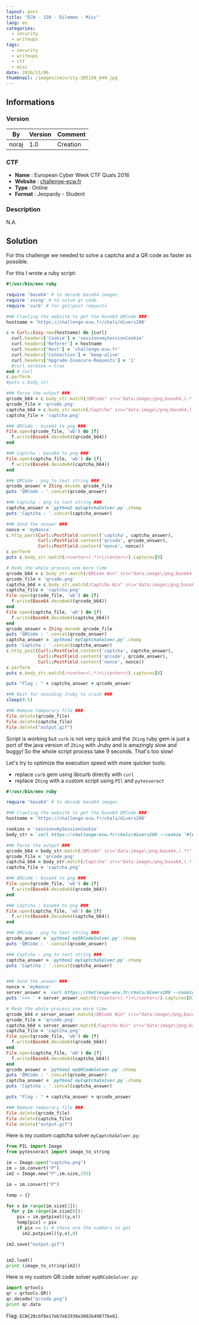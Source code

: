 ```yaml
---
layout: post
title: "ECW - 150 - Dilemme - Misc"
lang: en
categories:
  - security
  - writeups
tags:
  - security
  - writeups
  - ctf
  - misc
date: 2016/11/06
thumbnail: /images/security-265130_640.jpg
---
```

## Informations

### Version

| By    | Version | Comment
| ---   | ---     | ---
| noraj | 1.0     | Creation

### CTF

- **Name** : European Cyber Week CTF Quals 2016
- **Website** : [challenge-ecw.fr](https://challenge-ecw.fr/)
- **Type** : Online
- **Format** : Jeopardy - Student

### Description

N.A.

## Solution

For this challenge we needed to solve a captcha and a QR code as faster as possible.

For this I wrote a ruby script:

```ruby
#!/usr/bin/env ruby

require 'base64' # to decode base64 images
require 'zxing' # to solve qr code
require 'curb' # for get/post requests

### Crawling the website to get the base64 QRCode ###
hostname = 'https://challenge-ecw.fr/chals/divers200'

c = Curl::Easy.new(hostname) do |curl|
  curl.headers['Cookie'] = 'session=mySessionCookie'
  curl.headers['Referer'] = hostname
  curl.headers['Host'] = 'challenge-ecw.fr'
  curl.headers['Connection'] = 'keep-alive'
  curl.headers['Upgrade-Insecure-Requests'] = '1'
  #curl.verbose = true
end # Curl
c.perform
#puts c.body_str

### Parse the output ###
qrcode_b64 = c.body_str.match(/QRCode" src="data:image\/png;base64,(.*)" height/).captures[0]
qrcode_file = 'qrcode.png'
captcha_b64 = c.body_str.match(/Captcha" src="data:image\/png;base64,(.*)" height/).captures[0]
captcha_file = 'captcha.png'

### QRCode : base64 to png ###
File.open(qrcode_file, 'wb') do |f|
  f.write(Base64.decode64(qrcode_b64))
end

### Captcha : base64 to png ###
File.open(captcha_file, 'wb') do |f|
  f.write(Base64.decode64(captcha_b64))
end

### QRCode : png to text string ###
qrcode_answer = ZXing.decode qrcode_file
puts 'QRCode : '.concat(qrcode_answer)

### Captcha : png to text string ###
captcha_answer = `python2 myCaptchaSolver.py`.chomp
puts 'Captcha : '.concat(captcha_answer)

### Send the answer ###
nonce = 'myNonce'
c.http_post(Curl::PostField.content('captcha', captcha_answer),
            Curl::PostField.content('qrcode', qrcode_answer),
            Curl::PostField.content('nonce', nonce))
c.perform
puts c.body_str.match(/<center>(.*)<\/center>/).captures[0]

# Redo the whole process one more time
qrcode_b64 = c.body_str.match(/QRCode Win" src="data:image\/png;base64,(.*)" height/).captures[0]
qrcode_file = 'qrcode.png'
captcha_b64 = c.body_str.match(/Captcha Win" src="data:image\/png;base64,(.*)" height/).captures[0]
captcha_file = 'captcha.png'
File.open(qrcode_file, 'wb') do |f|
  f.write(Base64.decode64(qrcode_b64))
end
File.open(captcha_file, 'wb') do |f|
  f.write(Base64.decode64(captcha_b64))
end
qrcode_answer = ZXing.decode qrcode_file
puts 'QRCode : '.concat(qrcode_answer)
captcha_answer = `python2 myCaptchaSolver.py`.chomp
puts 'Captcha : '.concat(captcha_answer)
c.http_post(Curl::PostField.content('captcha', captcha_answer),
            Curl::PostField.content('qrcode', qrcode_answer),
            Curl::PostField.content('nonce', nonce))
c.perform
puts c.body_str.match(/<center>(.*)<\/center>/).captures[0]

puts "Flag : " + captcha_answer + qrcode_answer

### Wait for avoiding Jruby to crash ###
sleep(0.5)

### Remove temporary file ###
File.delete(qrcode_file)
File.delete(captcha_file)
File.delete("output.gif")
```

Script is working but `curb` is not very quick and the `ZXing` ruby gem is just a port of the java version of `ZXing` with Jruby and is amazingly slow and buggy! So the whole script process take 9 seconds. That's too slow!

Let's try to optimize the execution speed with more quicker tools:
- replace `curb` gem using libcurb directly with `curl`
- replace `ZXing` with a custom script using `PIl` and `pytesseract`

```ruby
#!/usr/bin/env ruby

require 'base64' # to decode base64 images

### Crawling the website to get the base64 QRCode ###
hostname = 'https://challenge-ecw.fr/chals/divers200'

cookies = 'session=mySessionCookie'
body_str = `curl https://challenge-ecw.fr/chals/divers200 --cookie '#{cookies}'`

### Parse the output ###
qrcode_b64 = body_str.match(/QRCode" src="data:image\/png;base64,(.*)" height/).captures[0]
qrcode_file = 'qrcode.png'
captcha_b64 = body_str.match(/Captcha" src="data:image\/png;base64,(.*)" height/).captures[0]
captcha_file = 'captcha.png'

### QRCode : base64 to png ###
File.open(qrcode_file, 'wb') do |f|
  f.write(Base64.decode64(qrcode_b64))
end

### Captcha : base64 to png ###
File.open(captcha_file, 'wb') do |f|
  f.write(Base64.decode64(captcha_b64))
end

### QRCode : png to text string ###
qrcode_answer = `python2 myQRCodeSolver.py`.chomp
puts 'QRCode : '.concat(qrcode_answer)

### Captcha : png to text string ###
captcha_answer = `python2 myCaptchaSolver.py`.chomp
puts 'Captcha : '.concat(captcha_answer)


### Send the answer ###
nonce = 'myNonce'
server_answer = `curl https://challenge-ecw.fr/chals/divers200 --cookie '#{cookies}' -X POST -F "captcha=#{captcha_answer}" -F "qrcode=#{qrcode_answer}" -F "nonce=#{nonce}"`
puts '>>> ' + server_answer.match(/<center>(.*)<\/center>/).captures[0]

# Redo the whole process one more time
qrcode_b64 = server_answer.match(/QRCode Win" src="data:image\/png;base64,(.*)" height/).captures[0]
qrcode_file = 'qrcode.png'
captcha_b64 = server_answer.match(/Captcha Win" src="data:image\/png;base64,(.*)" height/).captures[0]
captcha_file = 'captcha.png'
File.open(qrcode_file, 'wb') do |f|
  f.write(Base64.decode64(qrcode_b64))
end
File.open(captcha_file, 'wb') do |f|
  f.write(Base64.decode64(captcha_b64))
end
qrcode_answer = `python2 myQRCodeSolver.py`.chomp
puts 'QRCode : '.concat(qrcode_answer)
captcha_answer = `python2 myCaptchaSolver.py`.chomp
puts 'Captcha : '.concat(captcha_answer)

puts "Flag : " + captcha_answer + qrcode_answer

### Remove temporary file ###
File.delete(qrcode_file)
File.delete(captcha_file)
File.delete("output.gif")
```

Here is my custom captcha solver `myCaptchaSolver.py`:

```python
from PIL import Image
from pytesseract import image_to_string

im = Image.open("captcha.png")
im = im.convert("P")
im2 = Image.new("P",im.size,255)

im = im.convert("P")

temp = {}

for x in range(im.size[1]):
  for y in range(im.size[0]):
    pix = im.getpixel((y,x))
    temp[pix] = pix
    if pix == 1: # these are the numbers to get
      im2.putpixel((y,x),0)

im2.save("output.gif")


im2.load()
print (image_to_string(im2))
```

Here is my custom QR code solver `myQRCodeSolver.py`:

```python
import qrtools
qr = qrtools.QR()
qr.decode("qrcode.png")
print qr.data
```

Flag: `ECW{20cbf8e17eb7e62936e3602b498776e6}`.
